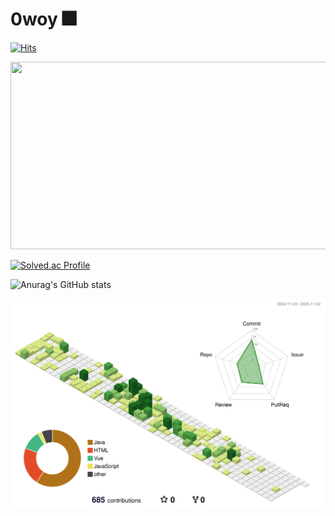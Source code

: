 # 0woy 🎆


[![Hits](https://hits.seeyoufarm.com/api/count/incr/badge.svg?url=https%3A%2F%2Fgithub.com%2F0woy&count_bg=%23003BFF&title_bg=%23FF0505&icon=&icon_color=%23E7E7E7&title=H%21&edge_flat=false)](https://hits.seeyoufarm.com)

<a href="https://github.com/devxb/gitanimals">
<img
  src="https://render.gitanimals.org/farms/0woy"
  width="600"
  height="300"
/>
</a>

[![Solved.ac Profile](http://mazassumnida.wtf/api/v2/generate_badge?boj=qkrdbsdk1030)](https://solved.ac/qkrdbsdk1030/)

![Anurag's GitHub stats](https://github-readme-stats.vercel.app/api?username=0woy&show_icons=true&theme=tokyonight)


![](./profile-3d-contrib/profile-green-animate.svg)

